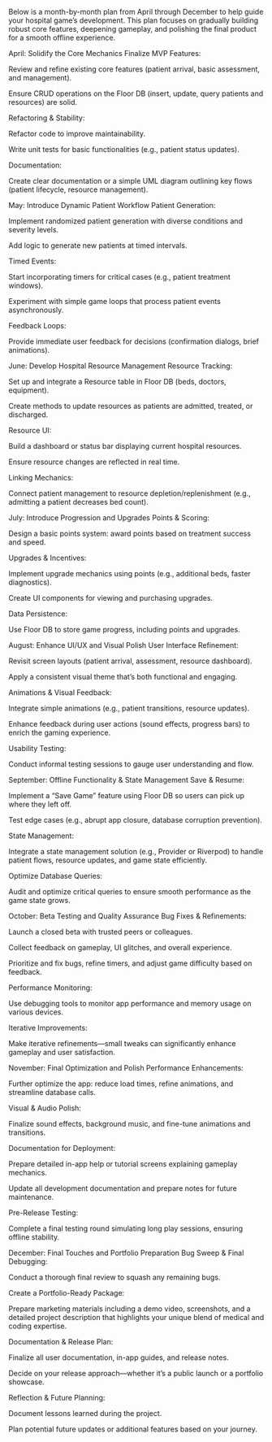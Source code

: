 Below is a month-by-month plan from April through December to help guide your hospital game’s development. This plan focuses on gradually building robust core features, deepening gameplay, and polishing the final product for a smooth offline experience.

April: Solidify the Core Mechanics
Finalize MVP Features:

Review and refine existing core features (patient arrival, basic assessment, and management).

Ensure CRUD operations on the Floor DB (insert, update, query patients and resources) are solid.

Refactoring & Stability:

Refactor code to improve maintainability.

Write unit tests for basic functionalities (e.g., patient status updates).

Documentation:

Create clear documentation or a simple UML diagram outlining key flows (patient lifecycle, resource management).

May: Introduce Dynamic Patient Workflow
Patient Generation:

Implement randomized patient generation with diverse conditions and severity levels.

Add logic to generate new patients at timed intervals.

Timed Events:

Start incorporating timers for critical cases (e.g., patient treatment windows).

Experiment with simple game loops that process patient events asynchronously.

Feedback Loops:

Provide immediate user feedback for decisions (confirmation dialogs, brief animations).

June: Develop Hospital Resource Management
Resource Tracking:

Set up and integrate a Resource table in Floor DB (beds, doctors, equipment).

Create methods to update resources as patients are admitted, treated, or discharged.

Resource UI:

Build a dashboard or status bar displaying current hospital resources.

Ensure resource changes are reflected in real time.

Linking Mechanics:

Connect patient management to resource depletion/replenishment (e.g., admitting a patient decreases bed count).

July: Introduce Progression and Upgrades
Points & Scoring:

Design a basic points system: award points based on treatment success and speed.

Upgrades & Incentives:

Implement upgrade mechanics using points (e.g., additional beds, faster diagnostics).

Create UI components for viewing and purchasing upgrades.

Data Persistence:

Use Floor DB to store game progress, including points and upgrades.

August: Enhance UI/UX and Visual Polish
User Interface Refinement:

Revisit screen layouts (patient arrival, assessment, resource dashboard).

Apply a consistent visual theme that’s both functional and engaging.

Animations & Visual Feedback:

Integrate simple animations (e.g., patient transitions, resource updates).

Enhance feedback during user actions (sound effects, progress bars) to enrich the gaming experience.

Usability Testing:

Conduct informal testing sessions to gauge user understanding and flow.

September: Offline Functionality & State Management
Save & Resume:

Implement a “Save Game” feature using Floor DB so users can pick up where they left off.

Test edge cases (e.g., abrupt app closure, database corruption prevention).

State Management:

Integrate a state management solution (e.g., Provider or Riverpod) to handle patient flows, resource updates, and game state efficiently.

Optimize Database Queries:

Audit and optimize critical queries to ensure smooth performance as the game state grows.

October: Beta Testing and Quality Assurance
Bug Fixes & Refinements:

Launch a closed beta with trusted peers or colleagues.

Collect feedback on gameplay, UI glitches, and overall experience.

Prioritize and fix bugs, refine timers, and adjust game difficulty based on feedback.

Performance Monitoring:

Use debugging tools to monitor app performance and memory usage on various devices.

Iterative Improvements:

Make iterative refinements—small tweaks can significantly enhance gameplay and user satisfaction.

November: Final Optimization and Polish
Performance Enhancements:

Further optimize the app: reduce load times, refine animations, and streamline database calls.

Visual & Audio Polish:

Finalize sound effects, background music, and fine-tune animations and transitions.

Documentation for Deployment:

Prepare detailed in-app help or tutorial screens explaining gameplay mechanics.

Update all development documentation and prepare notes for future maintenance.

Pre-Release Testing:

Complete a final testing round simulating long play sessions, ensuring offline stability.

December: Final Touches and Portfolio Preparation
Bug Sweep & Final Debugging:

Conduct a thorough final review to squash any remaining bugs.

Create a Portfolio-Ready Package:

Prepare marketing materials including a demo video, screenshots, and a detailed project description that highlights your unique blend of medical and coding expertise.

Documentation & Release Plan:

Finalize all user documentation, in-app guides, and release notes.

Decide on your release approach—whether it’s a public launch or a portfolio showcase.

Reflection & Future Planning:

Document lessons learned during the project.

Plan potential future updates or additional features based on your journey.